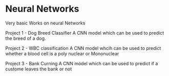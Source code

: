 # Neural Networks
Very basic Works on neural Networks


Project 1 - Dog Breed Classifier 
A CNN model which can be used to predict the breed of a dog.
   
Project 2 - WBC classification 
A CNN model whcih can be used to predict whether a blood cell is a poly nuclear or Mononuclear
   
Project 3 - Bank Curning
A CNN model which can be used to predict if a custome leaves the bank or not
  
  

